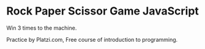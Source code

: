# Rock Paper Scissor Game JavaScript
<p>Win 3 times to the machine.</p>
<p>Practice by Platzi.com, Free course of introduction to programming.</p>
